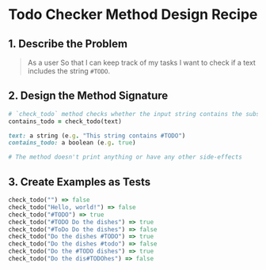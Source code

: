 # Todo Checker Method Design Recipe

## 1. Describe the Problem

> As a user
> So that I can keep track of my tasks
> I want to check if a text includes the string `#TODO`.

## 2. Design the Method Signature

```ruby
# `check_todo` method checks whether the input string contains the substring "#TODO"
contains_todo = check_todo(text)

text: a string (e.g. "This string contains #TODO")
contains_todo: a boolean (e.g. true)

# The method doesn't print anything or have any other side-effects
```

## 3. Create Examples as Tests

```ruby
check_todo("") => false
check_todo("Hello, world!") => false
check_todo("#TODO") => true
check_todo("#TODO Do the dishes") => true
check_todo("#ToDo Do the dishes") => false
check_todo("Do the dishes #TODO") => true
check_todo("Do the dishes #todo") => false
check_todo("Do the #TODO dishes") => true
check_todo("Do the dis#TODOhes") => false
```
